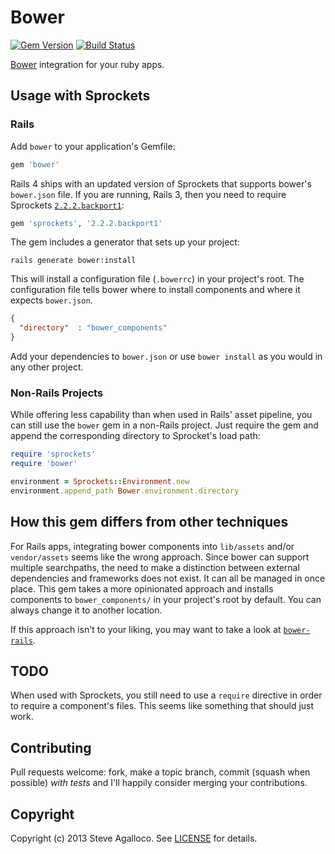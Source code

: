 # Bower
[![Gem Version](https://badge.fury.io/rb/bower.png)][gem] [![Build Status](https://travis-ci.org/stve/bower.png?branch=master)][travis]

[Bower](http://bower.io) integration for your ruby apps.

## Usage with Sprockets

### Rails

Add `bower` to your application's Gemfile:

```ruby
gem 'bower'
```

Rails 4 ships with an updated version of Sprockets that supports bower's `bower.json` file. If you are running, Rails 3, then you need to require Sprockets [`2.2.2.backport1`](http://rubygems.org/gems/sprockets/versions/2.2.2.backport1):

```ruby
gem 'sprockets', '2.2.2.backport1'
```

The gem includes a generator that sets up your project:

    rails generate bower:install

This will install a configuration file (`.bowerrc`) in your project's root. The configuration file tells bower where to install components and where it expects `bower.json`.

```json
{
  "directory"  : "bower_components"
}

```

Add your dependencies to `bower.json` or use `bower install` as you would in any other project.

### Non-Rails Projects

While offering less capability than when used in Rails' asset pipeline, you can still use the `bower` gem in a non-Rails project. Just require the gem and append the corresponding directory to Sprocket's load path:

```ruby
require 'sprockets'
require 'bower'

environment = Sprockets::Environment.new
environment.append_path Bower.environment.directory
```

## How this gem differs from other techniques

For Rails apps, integrating bower components into `lib/assets` and/or `vendor/assets` seems like the wrong approach. Since bower can support multiple searchpaths, the need to make a distinction between external dependencies and frameworks does not exist. It can all be managed in once place. This gem takes a more opinionated approach and installs components to `bower_components/` in your project's root by default. You can always change it to another location.

If this approach isn't to your liking, you may want to take a look at [`bower-rails`](https://github.com/rharriso/bower-rails/).

## TODO

When used with Sprockets, you still need to use a `require` directive in order to require a component's files. This seems like something that should just work.

## Contributing

Pull requests welcome: fork, make a topic branch, commit (squash when possible) *with tests* and I'll happily consider merging your contributions.

## Copyright

Copyright (c) 2013 Steve Agalloco. See [LICENSE](LICENSE.md) for details.

[gem]: https://rubygems.org/gems/bower
[travis]: http://travis-ci.org/stve/bower
